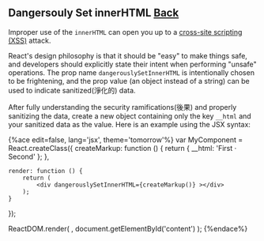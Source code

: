 ## Dangersouly Set innerHTML [Back](./../react.md)

Improper use of the `innerHTML` can open you up to a [cross-site scripting (XSS)](https://en.wikipedia.org/wiki/Cross-site_scripting) attack. 

React's design philosophy is that it should be "easy" to make things safe, and developers should explicitly state their intent when performing "unsafe" operations. The prop name `dangerouslySetInnerHTML` is intentionally chosen to be frightening, and the prop value (an object instead of a string) can be used to indicate sanitized(淨化的) data.

After fully understanding the security ramifications(後果) and properly sanitizing the data, create a new object containing only the key `__html` and your sanitized data as the value. Here is an example using the JSX syntax:

{%ace edit=false, lang='jsx', theme='tomorrow'%}
var MyComponent = React.createClass({
    createMarkup: function () {
        return { __html: 'First &middot; Second' };
    },
    
    render: function () {
        return (
            <div dangerouslySetInnerHTML={createMarkup()} ></div>
        );
    }
});

ReactDOM.render(
    <MyComponent />,
    document.getElementById('content')
);
{%endace%}
